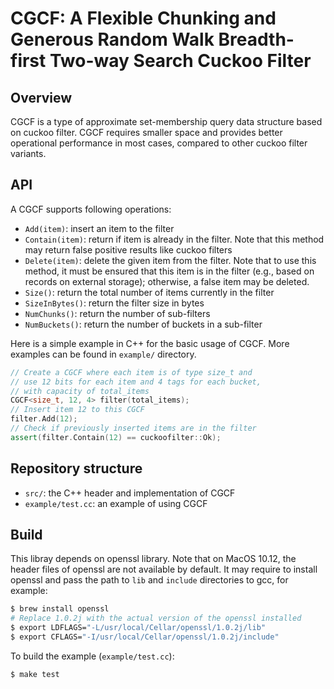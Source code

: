 CGCF: A Flexible Chunking and Generous Random Walk Breadth-first Two-way Search Cuckoo Filter
============

Overview
--------
CGCF is a type of approximate set-membership query data structure based on cuckoo filter. CGCF requires smaller space and provides better operational performance in most cases, compared to other cuckoo filter variants.



API
--------
A CGCF supports following operations:

*  `Add(item)`: insert an item to the filter
*  `Contain(item)`: return if item is already in the filter. Note that this method may return false positive results like cuckoo filters
*  `Delete(item)`: delete the given item from the filter. Note that to use this method, it must be ensured that this item is in the filter (e.g., based on records on external storage); otherwise, a false item may be deleted.
*  `Size()`: return the total number of items currently in the filter
*  `SizeInBytes()`: return the filter size in bytes
*  `NumChunks()`: return the number of sub-filters
*  `NumBuckets()`: return the number of buckets in a sub-filter

Here is a simple example in C++ for the basic usage of CGCF.
More examples can be found in `example/` directory.

```cpp
// Create a CGCF where each item is of type size_t and
// use 12 bits for each item and 4 tags for each bucket,
// with capacity of total_items
CGCF<size_t, 12, 4> filter(total_items);
// Insert item 12 to this CGCF
filter.Add(12);
// Check if previously inserted items are in the filter
assert(filter.Contain(12) == cuckoofilter::Ok);
```

Repository structure
--------------------
*  `src/`: the C++ header and implementation of CGCF
*  `example/test.cc`: an example of using CGCF


Build
-------
This libray depends on openssl library. Note that on MacOS 10.12, the header
files of openssl are not available by default. It may require to install openssl
and pass the path to `lib` and `include` directories to gcc, for example:

```bash
$ brew install openssl
# Replace 1.0.2j with the actual version of the openssl installed
$ export LDFLAGS="-L/usr/local/Cellar/openssl/1.0.2j/lib"
$ export CFLAGS="-I/usr/local/Cellar/openssl/1.0.2j/include"
```

To build the example (`example/test.cc`):
```bash
$ make test
```
